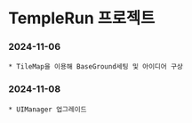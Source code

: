 # TempleRun 프로젝트

### 2024-11-06
    * TileMap을 이용해 BaseGround세팅 및 아이디어 구상
### 2024-11-08
    * UIManager 업그레이드